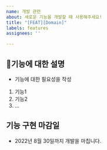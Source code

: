 ```yaml
---
name: 개발 관련
about: 새로운 기능을 개발할 때 사용해주세요!
title: "[FEAT][Domain]"
labels: features
assignees: ''

---
```


<!--
제목 예시 : [FEAT][Account] 회원 정보 관리 기능 개발
-->
## 기능에 대한 설명
<!--
왜 이 기능이 필요한지,
구현할 내용에는 어떤 기능들이 포함되어 있는지 자세하게 작성
 -->
- 기능에 대한 필요성을 작성
1. 기능1
2. 기능2
3. ...

## 기능 구현 마감일
- 2022년 8월 30일까지 개발을 마칩니다.
